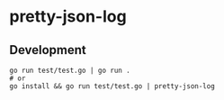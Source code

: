 # pretty-json-log

## Development

```
go run test/test.go | go run .
# or
go install && go run test/test.go | pretty-json-log
```
